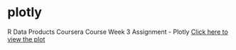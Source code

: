 # plotly
R Data Products Coursera Course Week 3 Assignment - Plotly 
[Click here to view the plot](https://v-chebolu.github.io/plotly/pscr.html)
